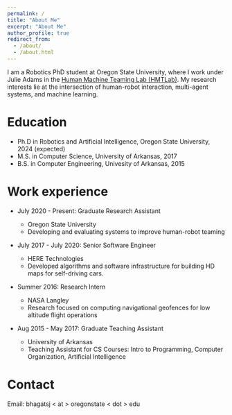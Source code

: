 ```yaml
---
permalink: /
title: "About Me"
excerpt: "About Me"
author_profile: true
redirect_from: 
  - /about/
  - /about.html
---
```


I am a Robotics PhD student at Oregon State University, where I work under Julie Adams in the [Human Machine Teaming Lab (HMTLab)](http://research.engr.oregonstate.edu/hmtl/). My research interests lie at the intersection of human-robot interaction, multi-agent systems, and machine learning.


Education
======
* Ph.D in Robotics and Artificial Intelligence, Oregon State University, 2024 (expected)
* M.S. in Computer Science, University of Arkansas, 2017
* B.S. in Computer Engineering, Univesity of Arkansas, 2015

Work experience
======
* July 2020 - Present: Graduate Research Assistant
  * Oregon State University
  * Developing and evaluating systems to improve human-robot teaming
  
* July 2017 - July 2020: Senior Software Engineer
  * HERE Technologies
  * Developed algorithms and software infrastructure for building HD maps for self-driving cars.

* Summer 2016: Research Intern
  * NASA Langley
  * Research focused on computing navigational geofences for low altitude flight operations
  
* Aug 2015 - May 2017: Graduate Teaching Assistant
  * University of Arkansas
  * Teaching Assistant for CS Courses: Intro to Programming, Computer Organization, Artificial Intelligence

Contact
======
Email: bhagatsj < at > oregonstate < dot > edu